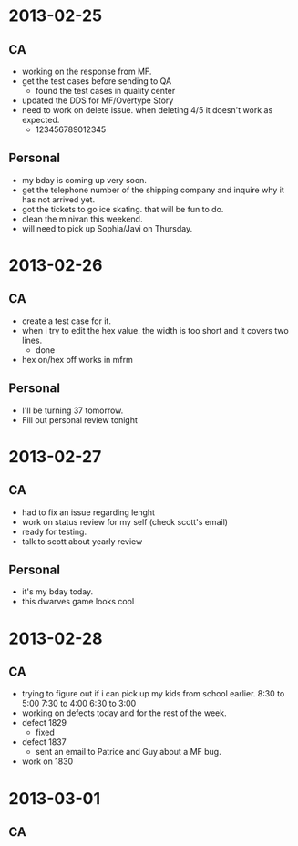 2013-02-25
==========

CA
--
* working on the response from MF.
* get the test cases before sending to QA
	- found the test cases in quality center
* updated the DDS for MF/Overtype Story
* need to work on delete issue.  when deleting 4/5 it doesn't work as expected.
	- 123456789012345
	
Personal
--------
* my bday is coming up very soon.
* get the telephone number of the shipping company and inquire why it has not arrived yet.
* got the tickets to go ice skating. that will be fun to do.
* clean the minivan this weekend.
* will need to pick up Sophia/Javi on Thursday.

2013-02-26
==========

CA
--
* create a test case for it.
* when i try to edit the hex value. the width is too short and it covers two lines.
	- done
* hex on/hex off works in mfrm

	
Personal
--------
* I'll be turning 37 tomorrow.
* Fill out personal review tonight

2013-02-27
==========

CA
--
* had to fix an issue regarding lenght
* work on status  review for my self (check scott's email)
* ready for testing.
* talk to scott about yearly review


Personal
--------
* it's my bday today.
* this dwarves game looks cool

2013-02-28
==========

CA
--
* trying to figure out if i can pick up my kids from school earlier.
  8:30 to 5:00
  7:30 to 4:00
  6:30 to 3:00
* working on defects today and for the rest of the week.
* defect 1829
	- fixed
* defect 1837
	- sent an email to Patrice and Guy about a MF bug.
* work on 1830

2013-03-01
==========

CA
--
	